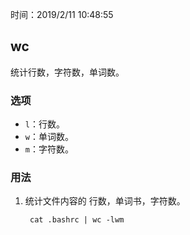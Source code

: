 时间：2019/2/11 10:48:55  

## wc  

统计行数，字符数，单词数。

### 选项

* `l`：行数。
* `w`：单词数。
* `m`：字符数。

### 用法  

1. 统计文件内容的 行数，单词书，字符数。

		cat .bashrc | wc -lwm